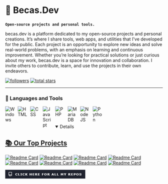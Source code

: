 # 💾 Becas.Dev

**`Open-source projects and personal tools.`**

becas.dev is a platform dedicated to my open-source projects and personal creations. It’s where I share tools, web apps, and utilities that I've developed for the public. Each project is an opportunity to explore new ideas and solve real-world problems, with an emphasis on learning and continuous improvement. Whether you’re looking for practical solutions or just curious about my work, becas.dev is a space for innovation and collaboration. I invite others to contribute, learn, and use the projects in their own endeavors.


   <p align="left">
      <a href="https://github.com/becas-dev?tab=followers">
         <img alt="followers" title="Follow us on Github" src="https://custom-icon-badges.demolab.com/github/followers/becas-dev?color=236ad3&labelColor=1155ba&style=for-the-badge&logo=person-add&label=Follow&logoColor=white"/></a>
      <a href="https://github.com/becas-dev?tab=repositories&sort=stargazers">
         <img alt="total stars" title="Total stars on GitHub" src="https://custom-icon-badges.demolab.com/github/stars/becas-dev?color=55960c&style=for-the-badge&labelColor=488207&logo=star"/></a>
   </p>

---

### 🧰 Languages and Tools
<p>
<a href="https://windows.com"> <img align="left" alt="Windows" width="30px" style="padding-right:10px;"  src="https://cdn.jsdelivr.net/gh/devicons/devicon@latest/icons/windows11/windows11-original.svg" />
<a href="https://code.visualstudio.com/> <img align="left" alt="VSCode" width="30px" style="padding-right:10px;"  src="https://cdn.jsdelivr.net/gh/devicons/devicon@latest/icons/vscode/vscode-original.svg" " />
<a href="https://www.apache.org/> <img align="left" alt="Apache" width="30px" style="padding-right:10px;"  src="https://cdn.jsdelivr.net/gh/devicons/devicon@latest/icons/apache/apache-original.svg" " />
<a href="https://en.wikipedia.org/wiki/HTML"> <img align="left" alt="HTML" width="30px" style="padding-right:10px;"  src="https://cdn.jsdelivr.net/gh/devicons/devicon@latest/icons/html5/html5-original.svg" />
<a href="https://en.wikipedia.org/wiki/CSS"> <img align="left" alt="CSS" width="30px" style="padding-right:10px;"  src="https://cdn.jsdelivr.net/gh/devicons/devicon@latest/icons/css3/css3-original.svg" />
<a href="https://en.wikipedia.org/wiki/JavaScript"> <img align="left" alt="JavaScript" width="30px" style="padding-right:10px;"  src="https://cdn.jsdelivr.net/gh/devicons/devicon@latest/icons/javascript/javascript-original.svg" />
<a href="https://www.php.net/"> <img align="left" alt="PHP" width="30px" style="padding-right:10px;"  src="https://cdn.jsdelivr.net/gh/devicons/devicon@latest/icons/php/php-original.svg" />
<a href="https://mariadb.org/"> <img align="left" alt="MariaDB" width="30px" style="padding-right:10px;"  src="https://cdn.jsdelivr.net/gh/devicons/devicon@latest/icons/mariadb/mariadb-original.svg" />
<a href="https://nodejs.org/en"> <img align="left" alt="NodeJS" width="30px" style="padding-right:10px;"  src="https://cdn.jsdelivr.net/gh/devicons/devicon/icons/nodejs/nodejs-original.svg" />
<a href="https://www.python.org/"> <img align="left" alt="Python" width="30px" style="padding-right:10px;"  src="https://cdn.jsdelivr.net/gh/devicons/devicon@latest/icons/python/python-original.svg"  />
<br />
</p>

#


<details open> 
  <summary><h2>📚 Our Top Projects</h2></summary>

[![Readme Card](https://github-readme-stats.vercel.app/api/pin/?username=becas-dev&repo=.github&show_owner=true&theme=github_dark&desciption=&show_icons=true)](https://github.com/becas-dev/.github)
[![Readme Card](https://github-readme-stats.vercel.app/api/pin/?username=becas-dev&repo=.github&show_owner=true&theme=github_dark&desciption=&show_icons=true)](https://github.com/becas-dev/.github)
[![Readme Card](https://github-readme-stats.vercel.app/api/pin/?username=becas-dev&repo=.github&show_owner=true&theme=github_dark&desciption=&show_icons=true)](https://github.com/becas-dev/.github)
[![Readme Card](https://github-readme-stats.vercel.app/api/pin/?username=becas-dev&repo=.github&show_owner=true&theme=github_dark&desciption=&show_icons=true)](https://github.com/becas-dev/.github)
[![Readme Card](https://github-readme-stats.vercel.app/api/pin/?username=becas-dev&repo=.github&show_owner=true&theme=github_dark&desciption=&show_icons=true)](https://github.com/becas-dev/.github)
[![Readme Card](https://github-readme-stats.vercel.app/api/pin/?username=becas-dev&repo=.github&show_owner=true&theme=github_dark&desciption=&show_icons=true)](https://github.com/becas-dev/.github)
[![Readme Card](https://github-readme-stats.vercel.app/api/pin/?username=becas-dev&repo=.github&show_owner=true&theme=github_dark&desciption=&show_icons=true)](https://github.com/becas-dev/.github)
[![Readme Card](https://github-readme-stats.vercel.app/api/pin/?username=becas-dev&repo=.github&show_owner=true&theme=github_dark&desciption=&show_icons=true)](https://github.com/becas-dev/.github)


<p>
<a href="https://github.com/becas-dev?tab=repositories/"> <img align="left" alt="Click Here For All Our Repos" src="images/Click Here For All My Repos.png" href="https://github.com/becas-dev?tab=repositories"/> 
<br />
</p>

</details>



#
